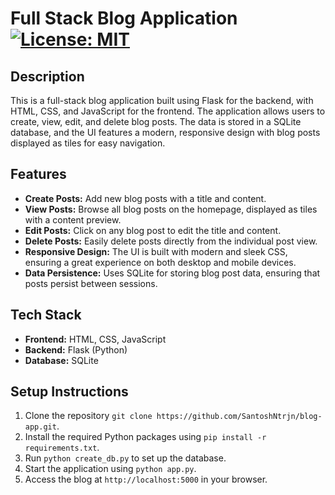 # Full Stack Blog Application [![License: MIT](https://img.shields.io/badge/License-MIT-yellow.svg)](https://opensource.org/licenses/MIT)

## Description

This is a full-stack blog application built using Flask for the backend, with HTML, CSS, and JavaScript for the frontend. The application allows users to create, view, edit, and delete blog posts. The data is stored in a SQLite database, and the UI features a modern, responsive design with blog posts displayed as tiles for easy navigation.

## Features

- **Create Posts:** Add new blog posts with a title and content.
- **View Posts:** Browse all blog posts on the homepage, displayed as tiles with a content preview.
- **Edit Posts:** Click on any blog post to edit the title and content.
- **Delete Posts:** Easily delete posts directly from the individual post view.
- **Responsive Design:** The UI is built with modern and sleek CSS, ensuring a great experience on both desktop and mobile devices.
- **Data Persistence:** Uses SQLite for storing blog post data, ensuring that posts persist between sessions.

## Tech Stack

- **Frontend:** HTML, CSS, JavaScript
- **Backend:** Flask (Python)
- **Database:** SQLite

## Setup Instructions

1. Clone the repository `git clone https://github.com/SantoshNtrjn/blog-app.git`.
2. Install the required Python packages using `pip install -r requirements.txt`.
3. Run `python create_db.py` to set up the database.
4. Start the application using `python app.py`.
5. Access the blog at `http://localhost:5000` in your browser.
